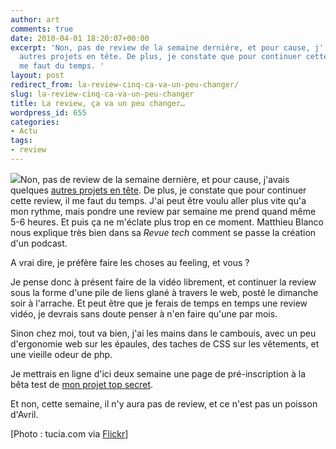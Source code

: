 ```yaml
---
author: art
comments: true
date: 2010-04-01 18:20:07+00:00
excerpt: 'Non, pas de review de la semaine dernière, et pour cause, j''avais quelques
  autres projets en tête. De plus, je constate que pour continuer cette review, il
  me faut du temps. '
layout: post
redirect_from: la-review-cinq-ca-va-un-peu-changer/
slug: la-review-cinq-ca-va-un-peu-changer
title: La review, ça va un peu changer…
wordpress_id: 655
categories:
- Actu
tags:
- review
---
```


[![](https://static.irz.fr/2010/04/baby-crying-261x300.png)](https://static.irz.fr/2010/04/baby-crying.png)Non, pas de review de la semaine dernière, et pour cause, j'avais quelques [autres projets en tête](https://irz.fr/maintenant-on-se-retrousse-les-manches). De plus, je constate que pour continuer cette review, il me faut du temps. J'ai peut être voulu aller plus vite qu'a mon rythme, mais pondre une review par semaine me prend quand même 5-6 heures. Et puis ça ne m'éclate plus trop en ce moment. Matthieu Blanco nous explique très bien dans sa _Revue tech_ comment se passe la création d'un podcast.

A vrai dire, je préfère faire les choses au feeling, et vous ?

Je pense donc à présent faire de la vidéo librement, et continuer la review sous la forme d'une pile de liens glané à travers le web, posté le dimanche soir à l'arrache. Et peut être que je ferais de temps en temps une review vidéo, je devrais sans doute penser à n'en faire qu'une par mois.

Sinon chez moi, tout va bien, j'ai les mains dans le cambouis, avec un peu d'ergonomie web sur les épaules, des taches de CSS sur les vêtements, et une vieille odeur de php.

Je mettrais en ligne d'ici deux semaine une page de pré-inscription à la bêta test de [mon projet top secret](https://irz.fr/maintenant-on-se-retrousse-les-manches).

Et non, cette semaine, il n'y aura pas de review, et ce n'est pas un poisson d'Avril.

[Photo : tucia.com via [Flickr](http://www.flickr.com/photos/tucia/4286674031/)] 
